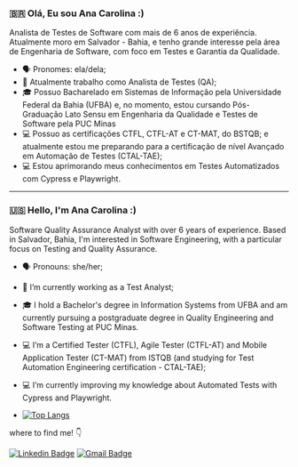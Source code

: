 ### :brazil: Olá, Eu sou Ana Carolina :)

Analista de Testes de Software com mais de 6 anos de experiência. Atualmente moro em Salvador - Bahia, e tenho grande interesse pela área de Engenharia de Software, com foco em Testes e Garantia da Qualidade.

  - 🗣️ Pronomes: ela/dela;
  - 🐞 Atualmente trabalho como Analista de Testes (QA);
  - 🎓 Possuo Bacharelado em Sistemas de Informação pela Universidade Federal da Bahia (UFBA) e, no momento, estou cursando Pós-Graduação Lato Sensu em Engenharia da Qualidade e Testes de Software pela PUC Minas
  - 💻 Possuo as certificações CTFL, CTFL-AT e CT-MAT, do BSTQB; e atualmente estou me preparando para a certificação de nível Avançado em Automação de Testes (CTAL-TAE);
  - 💻 Estou aprimorando meus conhecimentos em Testes Automatizados com Cypress e Playwright.

___

### :us: Hello, I'm Ana Carolina :)

Software Quality Assurance Analyst with over 6 years of experience. Based in Salvador, Bahia, I'm interested in Software Engineering, with a particular focus on Testing and Quality Assurance.

- 🗣️ Pronouns: she/her;
- 🐞 I’m currently working as a Test Analyst;
- 🎓​ I hold a Bachelor's degree in Information Systems from UFBA and am currently pursuing a postgraduate degree in Quality Engineering and Software Testing at PUC Minas.
- 💻 I’m a Certified Tester (CTFL), Agile Tester (CTFL-AT) and Mobile Application Tester (CT-MAT) from ISTQB (and studying for Test Automation Engineering certification - CTAL-TAE);
- 💻 I’m currently improving my knowledge about Automated Tests with Cypress and Playwright.

- [![Top Langs](https://github-readme-stats.vercel.app/api/top-langs/?username=anacarolinacerqueira&layout=compact&hide=none&exclude_repo=spongebob-website,lardecor-loja&langs_count=8&count_private=true&theme=dracula)](https://github.com/anuraghazra/github-readme-stats)

where to find me! 👇

[![Linkedin Badge](https://img.shields.io/badge/-LinkedIn-0a66c2?style=flat-square&logo=Linkedin&logoColor=white&link=https://www.linkedin.com/in/anacarolinacerqueira)](https://www.linkedin.com/in/anacarolinacerqueira/) 
[![Gmail Badge](https://img.shields.io/badge/cf.anacarolina@gmail.com-ff3c00?style=flat-square&logo=Gmail&logoColor=white&link=mailto:cf.anacarolina@gmail.com)](mailto:cf.anacarolina@gmail.com)
